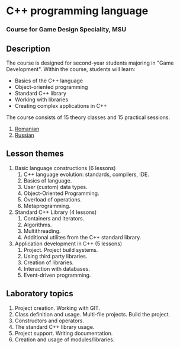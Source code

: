 # C++ programming language

### Course for Game Design Speciality, MSU

## Description

The course is designed for second-year students majoring in "Game Development". Within the course, students will learn:

 * Basics of the C++ language
 * Object-oriented programming
 * Standard C++ library
 * Working with libraries
 * Creating complex applications in C++

The course consists of 15 theory classes and 15 practical sessions.

1. [Romanian](./readme.ro.md)
2. [Russian](./readme.ru.md)

## Lesson themes

1. Basic language constructions (6 lessons)
   1. С++ language evolution: standards, compilers, IDE.
   2. Basics of language.
   3. User (custom) data types.
   4. Object-Oriented Programming.
   5. Overload of operations.
   6. Metaprogramming.
2. Standard C++ Library (4 lessons)
    1. Containers and iterators.
    2. Algorithms.
    3. Multithreading.
    4. Additional utilites from the C++ standard library.
3. Application development in C++ (5 lessons)
    1. Project. Project build systems.
    2. Using third party libraries.
    3. Creation of libraries.
    4. Interaction with databases.
    5. Event-driven programming.

## Laboratory topics

1. Project creation. Working with GIT.
2. Class definition and usage. Multi-file projects. Build the project.
3. Constructors and operators.
4. The standard C++ library usage.
5. Project support. Writing documentation.
6. Creation and usage of modules/libraries.
